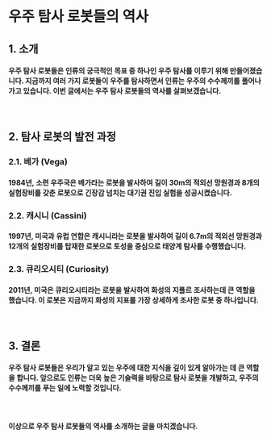 # **우주 탐사 로봇들의 역사**
## **1. 소개**
#### 우주  탐사 로봇들은 인류의 궁극적인 목표 중 하나인 우주 탐사를 이루기 위해 만들어졌습니다. 지금까지 여러 가지 로봇들이 우주를 탐사하면서 인류는 우주의 수수께끼를 풀어나가고 있습니다. 이번 글에서는 우주 탐사 로봇들의 역사를 살펴보겠습니다.

</br>

## **2. 탐사 로봇의 발전 과정**
### **2.1. 베가 (Vega)**
#### 1984년, 소련 우주국은 베가라는 로봇을 발사하여 길이 30m의 적외선 망원경과 8개의 실험장비를 갖춘 로봇으로 긴장감 넘치는 대기권 진입 실험을 성공시켰습니다.
### **2.2. 캐시니 (Cassini)**
#### 1997년, 미국과 유럽 연합은 캐시니라는 로봇을 발사하여 길이 6.7m의 적외선 망원경과 12개의 실험장비를 탑재한 로봇으로 토성을 중심으로 태양계 탐사를 수행했습니다.
### **2.3. 큐리오시티 (Curiosity)**
#### 2011년, 미국은 큐리오시티라는 로봇을 발사하여 화성의 지푤르 조사하는데 큰 역할을 했습니다. 이 로봇은 지금까지 화성의 지표를 가장 상세하게 조사한 로봇 중 하나입니다.

</br>

## **3. 결론**
#### 우주 탐사 로봇들은 우리가 알고 있는 우주에 대한 지식을 깊이 있게 알아가는 데 큰 역할을 합니다. 앞으로도 인류는 더욱 높은 기술력을 바탕으로 탐사 로봇을 개발하고, 우주의 수수께끼를 푸는 일에 노력할 것입니다.

</br>

#### 이상으로 우주 탐사 로봇들의 역사를 소개하는 글을 마치겠습니다.


